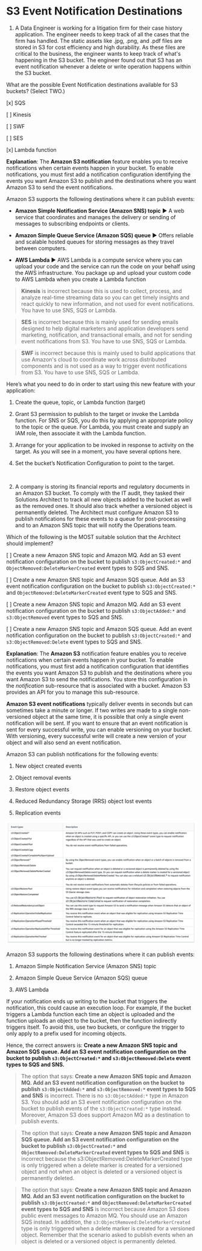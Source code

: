 # S3 Event Notification Destinations

1. A Data Engineer is working for a litigation firm for their case history application. The engineer needs to keep track of all the cases that the firm has handled. The static assets like .jpg, .png, and .pdf files are stored in S3 for cost efficiency and high durability. As these files are critical to the business, the engineer wants to keep track of what's happening in the S3 bucket. The engineer found out that S3 has an event notification whenever a delete or write operation happens within the S3 bucket.

What are the possible Event Notification destinations available for S3 buckets? (Select TWO.)

[x] SQS

[ ] Kinesis

[ ] SWF

[ ] SES

[x] Lambda function

**Explanation**: The **Amazon S3 notification** feature enables you to receive notifications when certain events happen in your bucket. To enable notifications, you must first add a notification configuration identifying the events you want Amazon S3 to publish and the destinations where you want Amazon S3 to send the event notifications.

Amazon S3 supports the following destinations where it can publish events:

  * **Amazon Simple Notification Service (Amazon SNS) topic** ▶︎ A web service that coordinates and manages the delivery or sending of messages to subscribing endpoints or clients.

  * **Amazon Simple Queue Service (Amazon SQS) queue** ▶︎ Offers reliable and scalable hosted queues for storing messages as they travel between computers.

  * **AWS Lambda** ▶︎ AWS Lambda is a compute service where you can upload your code and the service can run the code on your behalf using the AWS infrastructure. You package up and upload your custom code to AWS Lambda when you create a Lambda function

> **Kinesis** is incorrect because this is used to collect, process, and analyze real-time streaming data so you can get timely insights and react quickly to new information, and not used for event notifications. You have to use SNS, SQS or Lambda.

> **SES** is incorrect because this is mainly used for sending emails designed to help digital marketers and application developers send marketing, notification, and transactional emails, and not for sending event notifications from S3. You have to use SNS, SQS or Lambda.

> **SWF** is incorrect because this is mainly used to build applications that use Amazon's cloud to coordinate work across distributed components and is not used as a way to trigger event notifications from S3. You have to use SNS, SQS or Lambda.

Here’s what you need to do in order to start using this new feature with your application:

  1. Create the queue, topic, or Lambda function (target)

  2. Grant S3 permission to publish to the target or invoke the Lambda function. For SNS or SQS, you do this by applying an appropriate policy to the topic or the queue. For Lambda, you must create and supply an IAM role, then associate it with the Lambda function.

  3. Arrange for your application to be invoked in response to activity on the target. As you will see in a moment, you have several options here.

  4. Set the bucket’s Notification Configuration to point to the target.

<br />

2. A company is storing its financial reports and regulatory documents in an Amazon S3 bucket. To comply with the IT audit, they tasked their Solutions Architect to track all new objects added to the bucket as well as the removed ones. It should also track whether a versioned object is permanently deleted. The Architect must configure Amazon S3 to publish notifications for these events to a queue for post-processing and to an Amazon SNS topic that will notify the Operations team.

Which of the following is the MOST suitable solution that the Architect should implement?

[ ] Create a new Amazon SNS topic and Amazon MQ. Add an S3 event notification configuration on the bucket to publish `s3:ObjectCreated:*` and `ObjectRemoved:DeleteMarkerCreated` event types to SQS and SNS.

[ ] Create a new Amazon SNS topic and Amazon SQS queue. Add an S3 event notification configuration on the bucket to publish `s3:ObjectCreated:*` and `ObjectRemoved:DeleteMarkerCreated` event type to SQS and SNS.

[ ] Create a new Amazon SNS topic and Amazon MQ. Add an S3 event notification configuration on the bucket to publish `s3:ObjectAdded:*` and `s3:ObjectRemoved` event types to SQS and SNS.

[ ] Create a new Amazon SNS topic and Amazon SQS queue. Add an event notification configuration on the bucket to publish `s3:ObjectCreated:*` and `s3:ObjectRemoved:Delete` event types to SQS and SNS.

**Explanation**: The **Amazon S3** notification feature enables you to receive notifications when certain events happen in your bucket. To enable notifications, you must first add a notification configuration that identifies the events you want Amazon S3 to publish and the destinations where you want Amazon S3 to send the notifications. You store this configuration in the *notification* sub-resource that is associated with a bucket. Amazon S3 provides an API for you to manage this sub-resource.

**Amazon S3 event notifications** typically deliver events in seconds but can sometimes take a minute or longer. If two writes are made to a single non-versioned object at the same time, it is possible that only a single event notification will be sent. If you want to ensure that an event notification is sent for every successful write, you can enable versioning on your bucket. With versioning, every successful write will create a new version of your object and will also send an event notification.

Amazon S3 can publish notifications for the following events:

  1. New object created events

  2. Object removal events

  3. Restore object events

  4. Reduced Redundancy Storage (RRS) object lost events

  5. Replication events

![Fig. 1 S3 Event Notifications](../../../../../img/storage-services/simple-storage-service/s3-service-integration/event-notification-destinations/fig01.png)

Amazon S3 supports the following destinations where it can publish events:

  1. Amazon Simple Notification Service (Amazon SNS) topic

  2. Amazon Simple Queue Service (Amazon SQS) queue

  3. AWS Lambda

If your notification ends up writing to the bucket that triggers the notification, this could cause an execution loop. For example, if the bucket triggers a Lambda function each time an object is uploaded and the function uploads an object to the bucket, then the function indirectly triggers itself. To avoid this, use two buckets, or configure the trigger to only apply to a prefix used for incoming objects.

Hence, the correct answers is: **Create a new Amazon SNS topic and Amazon SQS queue. Add an S3 event notification configuration on the bucket to publish `s3:ObjectCreated:*` and `s3:ObjectRemoved:Delete` event types to SQS and SNS.**

> The option that says: **Create a new Amazon SNS topic and Amazon MQ. Add an S3 event notification configuration on the bucket to publish `s3:ObjectAdded:*` and `s3:ObjectRemoved:*` event types to SQS and SNS** is incorrect. There is no `s3:ObjectAdded:*` type in Amazon S3. You should add an S3 event notification configuration on the bucket to publish events of the `s3:ObjectCreated:*` type instead. Moreover, Amazon S3 does support Amazon MQ as a destination to publish events.

> The option that says: **Create a new Amazon SNS topic and Amazon SQS queue. Add an S3 event notification configuration on the bucket to publish `s3:ObjectCreated:*` and `ObjectRemoved:DeleteMarkerCreated` event types to SQS and SNS** is incorrect because the s3:ObjectRemoved:DeleteMarkerCreated type is only triggered when a delete marker is created for a versioned object and not when an object is deleted or a versioned object is permanently deleted.

> The option that says: **Create a new Amazon SNS topic and Amazon MQ. Add an S3 event notification configuration on the bucket to publish `s3:ObjectCreated:*` and `ObjectRemoved:DeleteMarkerCreated` event types to SQS and SNS** is incorrect because Amazon S3 does public event messages to Amazon MQ. You should use an Amazon SQS instead. In addition, the `s3:ObjectRemoved:DeleteMarkerCreated` type is only triggered when a delete marker is created for a versioned object. Remember that the scenario asked to publish events when an object is deleted or a versioned object is permanently deleted.

<br />
